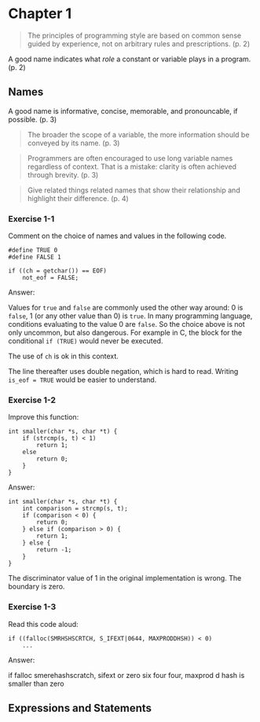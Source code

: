 # Chapter 1

> The principles of programming style are based on common sense guided by
> experience, not on arbitrary rules and prescriptions. (p. 2)

A good name indicates what _role_ a constant or variable plays in a program. (p. 2)

## Names

A good name is informative, concise, memorable, and pronouncable, if possible. (p. 3)

> The broader the scope of a variable, the more information should be conveyed
> by its name. (p. 3)

> Programmers are often encouraged to use long variable names regardless of
> context. That is a mistake: clarity is often achieved through brevity. (p. 3)

> Give related things related names that show their relationship and highlight
> their difference. (p. 4)

### Exercise 1-1

Comment on the choice of names and values in the following code.

    #define TRUE 0
    #define FALSE 1

    if ((ch = getchar()) == EOF)
        not_eof = FALSE;

Answer:

Values for `true` and `false` are commonly used the other way around: 0 is
`false`, 1 (or any other value than 0) is `true`. In many programming language,
conditions evaluating to the value 0 are `false`. So the choice above is not
only uncommon, but also dangerous. For example in C, the block for the
conditional `if (TRUE)` would never be executed.

The use of `ch` is ok in this context.

The line thereafter uses double negation, which is hard to read. Writing
`is_eof = TRUE` would be easier to understand.

### Exercise 1-2

Improve this function:

    int smaller(char *s, char *t) {
        if (strcmp(s, t) < 1)
            return 1;
        else
            return 0;
        }
    }

Answer:

    int smaller(char *s, char *t) {
        int comparison = strcmp(s, t);
        if (comparison < 0) {
            return 0;
        } else if (comparison > 0) {
            return 1;
        } else {
            return -1;
        }
    }

The discriminator value of 1 in the original implementation is wrong. The
boundary is zero.

### Exercise 1-3

Read this code aloud:

    if ((falloc(SMRHSHSCRTCH, S_IFEXT|0644, MAXPRODDHSH)) < 0)
        ...

Answer:

if falloc smerehashscratch, sifext or zero six four four, maxprod d hash is
smaller than zero

## Expressions and Statements
